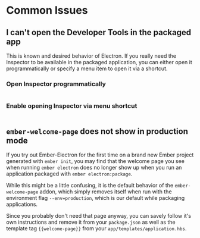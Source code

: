 # Common Issues

## I can't open the Developer Tools in the packaged app

This is known and desired behavior of Electron. If you really need the Inspector to be available in the packaged application, you can either open it programmatically or specify a menu item to open it via a shortcut. 

### Open Inspector programmatically

```js
```

### Enable opening Inspector via menu shortcut

```js
```

## `ember-welcome-page` does not show in production mode

If you try out Ember-Electron for the first time on a brand new Ember project generated with `ember init`, you may find that the welcome page you see when running `ember electron` does no longer show up when you run an application packaged with `ember electron:package`. 

While this might be a little confusing, it is the default behavior of the `ember-welcome-page` addon, which simply removes itself when run with the environment flag `--env=production`, which is our default while packaging applications.

Since you probably don't need that page anyway, you can savely follow it's own instructions and remove it from your `package.json` as well as the template tag `{{welcome-page}}` from your `app/templates/application.hbs`.
